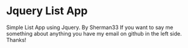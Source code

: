 # Jquery List App
Simple List App using Jquery. By Sherman33
If you want to say me something about anything you have my email on github in the left side.
Thanks!
